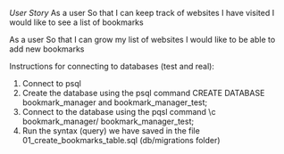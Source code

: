 _User Story_
As a user
So that I can keep track of websites I have visited
I would like to see a list of bookmarks

As a user
So that I can grow my list of websites
I would like to be able to add new bookmarks

<!-- _Domain Model_
Client - /bookmarks
~get request -> ~
app
~.all~ -->

Instructions for connecting to databases (test and real):

1. Connect to psql
2. Create the database using the psql command CREATE DATABASE bookmark_manager and bookmark_manager_test;
3. Connect to the database using the pqsl command \c bookmark_manager/ bookmark_manager_test;
4. Run the syntax (query) we have saved in the file 01_create_bookmarks_table.sql (db/migrations folder)
